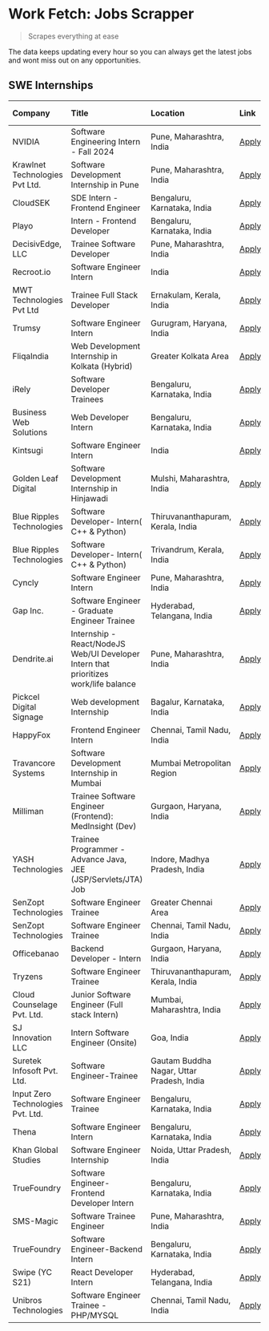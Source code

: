 # Work Fetch: Jobs Scrapper
> Scrapes everything at ease

The data keeps updating every hour so you can always get the latest jobs and wont miss out on any opportunities.

## SWE Internships
<!--START_SECTION:workfetch-->
| Company                           | Title                                                                                | Location                                  | Link                                                                                                                                                                                                                                                                                                  | Date Posted   |
|:----------------------------------|:-------------------------------------------------------------------------------------|:------------------------------------------|:------------------------------------------------------------------------------------------------------------------------------------------------------------------------------------------------------------------------------------------------------------------------------------------------------|:--------------|
| NVIDIA                            | Software Engineering Intern - Fall 2024                                              | Pune, Maharashtra, India                  | [Apply](https://in.linkedin.com/jobs/view/software-engineering-intern-fall-2024-at-nvidia-3868585188?position=39&pageNum=0&refId=MG%2Fkvc4Ox%2Fp3ScODey2tRQ%3D%3D&trackingId=7Uf%2FgU%2B2rBfu7Imyy9OuEg%3D%3D&trk=public_jobs_jserp-result_search-card)                                               | 2024-03-23    |
| Krawlnet Technologies Pvt Ltd.    | Software Development Internship in Pune                                              | Pune, Maharashtra, India                  | [Apply](https://in.linkedin.com/jobs/view/software-development-internship-in-pune-at-krawlnet-technologies-pvt-ltd-3868318801?position=7&pageNum=0&refId=MG%2Fkvc4Ox%2Fp3ScODey2tRQ%3D%3D&trackingId=Qs267hN6HOU562clSW1%2BDQ%3D%3D&trk=public_jobs_jserp-result_search-card)                         | 2024-03-22    |
| CloudSEK                          | SDE Intern - Frontend Engineer                                                       | Bengaluru, Karnataka, India               | [Apply](https://in.linkedin.com/jobs/view/sde-intern-frontend-engineer-at-cloudsek-3866616176?position=16&pageNum=0&refId=MG%2Fkvc4Ox%2Fp3ScODey2tRQ%3D%3D&trackingId=KlTJUYfj7L1zMYftxM9STQ%3D%3D&trk=public_jobs_jserp-result_search-card)                                                          | 2024-03-22    |
| Playo                             | Intern - Frontend Developer                                                          | Bengaluru, Karnataka, India               | [Apply](https://in.linkedin.com/jobs/view/intern-frontend-developer-at-playo-3864131172?position=25&pageNum=0&refId=MG%2Fkvc4Ox%2Fp3ScODey2tRQ%3D%3D&trackingId=NW%2BFSyY5qx3pSeYXsjlERQ%3D%3D&trk=public_jobs_jserp-result_search-card)                                                              | 2024-03-22    |
| DecisivEdge, LLC                  | Trainee Software Developer                                                           | Pune, Maharashtra, India                  | [Apply](https://in.linkedin.com/jobs/view/trainee-software-developer-at-decisivedge-llc-3853425558?position=30&pageNum=0&refId=MG%2Fkvc4Ox%2Fp3ScODey2tRQ%3D%3D&trackingId=%2BeN4diCk5XjCUB2akl%2B%2BjQ%3D%3D&trk=public_jobs_jserp-result_search-card)                                               | 2024-03-22    |
| Recroot.io                        | Software Engineer Intern                                                             | India                                     | [Apply](https://in.linkedin.com/jobs/view/software-engineer-intern-at-recroot-io-3865016461?position=33&pageNum=0&refId=MG%2Fkvc4Ox%2Fp3ScODey2tRQ%3D%3D&trackingId=hGj9GS43s42vvtTheik22g%3D%3D&trk=public_jobs_jserp-result_search-card)                                                            | 2024-03-22    |
| MWT Technologies Pvt Ltd          | Trainee Full Stack Developer                                                         | Ernakulam, Kerala, India                  | [Apply](https://in.linkedin.com/jobs/view/trainee-full-stack-developer-at-mwt-technologies-pvt-ltd-3863344037?position=14&pageNum=0&refId=MG%2Fkvc4Ox%2Fp3ScODey2tRQ%3D%3D&trackingId=9CLLAGvTX4tQgXPTm9kEVA%3D%3D&trk=public_jobs_jserp-result_search-card)                                          | 2024-03-20    |
| Trumsy                            | Software Engineer Intern                                                             | Gurugram, Haryana, India                  | [Apply](https://in.linkedin.com/jobs/view/software-engineer-intern-at-trumsy-3864795201?position=58&pageNum=0&refId=MG%2Fkvc4Ox%2Fp3ScODey2tRQ%3D%3D&trackingId=%2BfrL9fXLh8j0Ur%2FPx7z39A%3D%3D&trk=public_jobs_jserp-result_search-card)                                                            | 2024-03-20    |
| FliqaIndia                        | Web Development Internship in Kolkata (Hybrid)                                       | Greater Kolkata Area                      | [Apply](https://in.linkedin.com/jobs/view/web-development-internship-in-kolkata-hybrid-at-fliqaindia-3864372048?position=60&pageNum=0&refId=MG%2Fkvc4Ox%2Fp3ScODey2tRQ%3D%3D&trackingId=ggjvr3o3ufSeTVv%2FYGCIUw%3D%3D&trk=public_jobs_jserp-result_search-card)                                      | 2024-03-19    |
| iRely                             | Software Developer Trainees                                                          | Bengaluru, Karnataka, India               | [Apply](https://in.linkedin.com/jobs/view/software-developer-trainees-at-irely-3860566039?position=4&pageNum=0&refId=MG%2Fkvc4Ox%2Fp3ScODey2tRQ%3D%3D&trackingId=xeyyLI%2BxQLo3LrDtXiHGxw%3D%3D&trk=public_jobs_jserp-result_search-card)                                                             | 2024-03-18    |
| Business Web Solutions            | Web Developer Intern                                                                 | Bengaluru, Karnataka, India               | [Apply](https://in.linkedin.com/jobs/view/web-developer-intern-at-business-web-solutions-3860721170?position=26&pageNum=0&refId=MG%2Fkvc4Ox%2Fp3ScODey2tRQ%3D%3D&trackingId=4IAqOrmdOJRQ0dlCrf4FKw%3D%3D&trk=public_jobs_jserp-result_search-card)                                                    | 2024-03-17    |
| Kintsugi                          | Software Engineer Intern                                                             | India                                     | [Apply](https://in.linkedin.com/jobs/view/software-engineer-intern-at-kintsugi-3857074071?position=46&pageNum=0&refId=MG%2Fkvc4Ox%2Fp3ScODey2tRQ%3D%3D&trackingId=yIRhMrPFSvKC6ohuq8OKOg%3D%3D&trk=public_jobs_jserp-result_search-card)                                                              | 2024-03-16    |
| Golden Leaf Digital               | Software Development Internship in Hinjawadi                                         | Mulshi, Maharashtra, India                | [Apply](https://in.linkedin.com/jobs/view/software-development-internship-in-hinjawadi-at-golden-leaf-digital-3858085305?position=15&pageNum=0&refId=MG%2Fkvc4Ox%2Fp3ScODey2tRQ%3D%3D&trackingId=ts6vKGGV71IeYvgfnwZj5A%3D%3D&trk=public_jobs_jserp-result_search-card)                               | 2024-03-15    |
| Blue Ripples Technologies         | Software Developer- Intern( C++ & Python)                                            | Thiruvananthapuram, Kerala, India         | [Apply](https://in.linkedin.com/jobs/view/software-developer-intern-c%2B%2B-python-at-blue-ripples-technologies-3855594494?position=24&pageNum=0&refId=MG%2Fkvc4Ox%2Fp3ScODey2tRQ%3D%3D&trackingId=jV96XW3nm90Rx8V8be0W2g%3D%3D&trk=public_jobs_jserp-result_search-card)                             | 2024-03-14    |
| Blue Ripples Technologies         | Software Developer- Intern( C++  & Python)                                           | Trivandrum, Kerala, India                 | [Apply](https://in.linkedin.com/jobs/view/software-developer-intern-c%2B%2B-python-at-blue-ripples-technologies-3856150730?position=27&pageNum=0&refId=MG%2Fkvc4Ox%2Fp3ScODey2tRQ%3D%3D&trackingId=Ravw5zeZy03%2BznTVn%2BCCNg%3D%3D&trk=public_jobs_jserp-result_search-card)                         | 2024-03-13    |
| Cyncly                            | Software Engineer Intern                                                             | Pune, Maharashtra, India                  | [Apply](https://in.linkedin.com/jobs/view/software-engineer-intern-at-cyncly-3853990178?position=32&pageNum=0&refId=MG%2Fkvc4Ox%2Fp3ScODey2tRQ%3D%3D&trackingId=E8Fx1u%2FJ250q1zCBX5Q2qA%3D%3D&trk=public_jobs_jserp-result_search-card)                                                              | 2024-03-13    |
| Gap Inc.                          | Software Engineer - Graduate Engineer Trainee                                        | Hyderabad, Telangana, India               | [Apply](https://in.linkedin.com/jobs/view/software-engineer-graduate-engineer-trainee-at-gap-inc-3853818960?position=6&pageNum=0&refId=MG%2Fkvc4Ox%2Fp3ScODey2tRQ%3D%3D&trackingId=7TWDb%2BxcYKsGUWvHbpBSDw%3D%3D&trk=public_jobs_jserp-result_search-card)                                           | 2024-03-12    |
| Dendrite.ai                       | Internship - React/NodeJS Web/UI Developer Intern that prioritizes work/life balance | Pune, Maharashtra, India                  | [Apply](https://in.linkedin.com/jobs/view/internship-react-nodejs-web-ui-developer-intern-that-prioritizes-work-life-balance-at-dendrite-ai-3853583200?position=42&pageNum=0&refId=MG%2Fkvc4Ox%2Fp3ScODey2tRQ%3D%3D&trackingId=3Yr2BYVBHpmRRBnrF5V4bA%3D%3D&trk=public_jobs_jserp-result_search-card) | 2024-03-12    |
| Pickcel Digital Signage           | Web development Internship                                                           | Bagalur, Karnataka, India                 | [Apply](https://in.linkedin.com/jobs/view/web-development-internship-at-pickcel-digital-signage-3849506118?position=59&pageNum=0&refId=MG%2Fkvc4Ox%2Fp3ScODey2tRQ%3D%3D&trackingId=9yigUoYPpS0jYs5qGPb3Ow%3D%3D&trk=public_jobs_jserp-result_search-card)                                             | 2024-03-08    |
| HappyFox                          | Frontend Engineer Intern                                                             | Chennai, Tamil Nadu, India                | [Apply](https://in.linkedin.com/jobs/view/frontend-engineer-intern-at-happyfox-3848357951?position=47&pageNum=0&refId=MG%2Fkvc4Ox%2Fp3ScODey2tRQ%3D%3D&trackingId=IWB89ekC%2B89rSwr8h6gWXg%3D%3D&trk=public_jobs_jserp-result_search-card)                                                            | 2024-03-07    |
| Travancore Systems                | Software Development Internship in Mumbai                                            | Mumbai Metropolitan Region                | [Apply](https://in.linkedin.com/jobs/view/software-development-internship-in-mumbai-at-travancore-systems-3847706952?position=45&pageNum=0&refId=MG%2Fkvc4Ox%2Fp3ScODey2tRQ%3D%3D&trackingId=uaVnV4mDB9%2FTUqUJX3h8Ww%3D%3D&trk=public_jobs_jserp-result_search-card)                                 | 2024-03-05    |
| Milliman                          | Trainee Software Engineer (Frontend): MedInsight (Dev)                               | Gurgaon, Haryana, India                   | [Apply](https://in.linkedin.com/jobs/view/trainee-software-engineer-frontend-medinsight-dev-at-milliman-3792874280?position=9&pageNum=0&refId=MG%2Fkvc4Ox%2Fp3ScODey2tRQ%3D%3D&trackingId=HJcJJIPQ8gLnKzRd2F8H9g%3D%3D&trk=public_jobs_jserp-result_search-card)                                      | 2024-03-01    |
| YASH Technologies                 | Trainee Programmer - Advance Java, JEE (JSP/Servlets/JTA) Job                        | Indore, Madhya Pradesh, India             | [Apply](https://in.linkedin.com/jobs/view/trainee-programmer-advance-java-jee-jsp-servlets-jta-job-at-yash-technologies-3811759183?position=23&pageNum=0&refId=MG%2Fkvc4Ox%2Fp3ScODey2tRQ%3D%3D&trackingId=2gwCJoXViQ04g%2F%2Ff5HvSsw%3D%3D&trk=public_jobs_jserp-result_search-card)                 | 2024-02-13    |
| SenZopt Technologies              | Software Engineer Trainee                                                            | Greater Chennai Area                      | [Apply](https://in.linkedin.com/jobs/view/software-engineer-trainee-at-senzopt-technologies-3827688781?position=40&pageNum=0&refId=MG%2Fkvc4Ox%2Fp3ScODey2tRQ%3D%3D&trackingId=BcKJ%2B4YzSGKUXS47%2FDqjsg%3D%3D&trk=public_jobs_jserp-result_search-card)                                             | 2024-02-12    |
| SenZopt Technologies              | Software Engineer Trainee                                                            | Chennai, Tamil Nadu, India                | [Apply](https://in.linkedin.com/jobs/view/software-engineer-trainee-at-senzopt-technologies-3827686880?position=53&pageNum=0&refId=MG%2Fkvc4Ox%2Fp3ScODey2tRQ%3D%3D&trackingId=dL9hCi9Hdwg8JEn%2BAfu52w%3D%3D&trk=public_jobs_jserp-result_search-card)                                               | 2024-02-12    |
| Officebanao                       | Backend Developer - Intern                                                           | Gurgaon, Haryana, India                   | [Apply](https://in.linkedin.com/jobs/view/backend-developer-intern-at-officebanao-3814263731?position=35&pageNum=0&refId=MG%2Fkvc4Ox%2Fp3ScODey2tRQ%3D%3D&trackingId=GaAuk%2FdFjbI9y3ZDH4ljmw%3D%3D&trk=public_jobs_jserp-result_search-card)                                                         | 2024-01-31    |
| Tryzens                           | Software Engineer Trainee                                                            | Thiruvananthapuram, Kerala, India         | [Apply](https://in.linkedin.com/jobs/view/software-engineer-trainee-at-tryzens-3809363491?position=43&pageNum=0&refId=MG%2Fkvc4Ox%2Fp3ScODey2tRQ%3D%3D&trackingId=lMmL12XhfuWVEK%2Bh0sp%2FWQ%3D%3D&trk=public_jobs_jserp-result_search-card)                                                          | 2024-01-18    |
| Cloud Counselage Pvt. Ltd.        | Junior Software Engineer (Full stack Intern)                                         | Mumbai, Maharashtra, India                | [Apply](https://in.linkedin.com/jobs/view/junior-software-engineer-full-stack-intern-at-cloud-counselage-pvt-ltd-3803132814?position=34&pageNum=0&refId=MG%2Fkvc4Ox%2Fp3ScODey2tRQ%3D%3D&trackingId=Dgjx0CcETq97Wj4VLxSv%2Bg%3D%3D&trk=public_jobs_jserp-result_search-card)                          | 2024-01-11    |
| SJ Innovation LLC                 | Intern Software Engineer (Onsite)                                                    | Goa, India                                | [Apply](https://in.linkedin.com/jobs/view/intern-software-engineer-onsite-at-sj-innovation-llc-3799959011?position=49&pageNum=0&refId=MG%2Fkvc4Ox%2Fp3ScODey2tRQ%3D%3D&trackingId=awl3ePgBopiVQ4cR3vMX8w%3D%3D&trk=public_jobs_jserp-result_search-card)                                              | 2024-01-11    |
| Suretek Infosoft Pvt. Ltd.        | Software Engineer-Trainee                                                            | Gautam Buddha Nagar, Uttar Pradesh, India | [Apply](https://in.linkedin.com/jobs/view/software-engineer-trainee-at-suretek-infosoft-pvt-ltd-3800934643?position=28&pageNum=0&refId=MG%2Fkvc4Ox%2Fp3ScODey2tRQ%3D%3D&trackingId=UGjaGsCrkEWoS980SjD64g%3D%3D&trk=public_jobs_jserp-result_search-card)                                             | 2024-01-09    |
| Input Zero Technologies Pvt. Ltd. | Software Engineer Trainee                                                            | Bengaluru, Karnataka, India               | [Apply](https://in.linkedin.com/jobs/view/software-engineer-trainee-at-input-zero-technologies-pvt-ltd-3800927643?position=37&pageNum=0&refId=MG%2Fkvc4Ox%2Fp3ScODey2tRQ%3D%3D&trackingId=WHoWN36k46KMqI8HC7rexQ%3D%3D&trk=public_jobs_jserp-result_search-card)                                      | 2024-01-09    |
| Thena                             | Software Engineer Intern                                                             | Bengaluru, Karnataka, India               | [Apply](https://in.linkedin.com/jobs/view/software-engineer-intern-at-thena-3778731751?position=18&pageNum=0&refId=MG%2Fkvc4Ox%2Fp3ScODey2tRQ%3D%3D&trackingId=rYqreAt%2FUtBruM5gP4eCIw%3D%3D&trk=public_jobs_jserp-result_search-card)                                                               | 2023-12-05    |
| Khan Global Studies               | Software Engineer Internship                                                         | Noida, Uttar Pradesh, India               | [Apply](https://in.linkedin.com/jobs/view/software-engineer-internship-at-khan-global-studies-3766942197?position=55&pageNum=0&refId=MG%2Fkvc4Ox%2Fp3ScODey2tRQ%3D%3D&trackingId=OGR3mPaIvHyT%2FTXygdPOOA%3D%3D&trk=public_jobs_jserp-result_search-card)                                             | 2023-11-27    |
| TrueFoundry                       | Software Engineer- Frontend Developer Intern                                         | Bengaluru, Karnataka, India               | [Apply](https://in.linkedin.com/jobs/view/software-engineer-frontend-developer-intern-at-truefoundry-3790095058?position=17&pageNum=0&refId=MG%2Fkvc4Ox%2Fp3ScODey2tRQ%3D%3D&trackingId=ImZZCjOZyx9w0YWVkYaUlQ%3D%3D&trk=public_jobs_jserp-result_search-card)                                        | 2023-11-24    |
| SMS-Magic                         | Software Trainee Engineer                                                            | Pune, Maharashtra, India                  | [Apply](https://in.linkedin.com/jobs/view/software-trainee-engineer-at-sms-magic-3761409781?position=36&pageNum=0&refId=MG%2Fkvc4Ox%2Fp3ScODey2tRQ%3D%3D&trackingId=Dzrkk1lW7ha3B%2Br7kMQIEA%3D%3D&trk=public_jobs_jserp-result_search-card)                                                          | 2023-11-16    |
| TrueFoundry                       | Software Engineer-Backend Intern                                                     | Bengaluru, Karnataka, India               | [Apply](https://in.linkedin.com/jobs/view/software-engineer-backend-intern-at-truefoundry-3779508170?position=38&pageNum=0&refId=MG%2Fkvc4Ox%2Fp3ScODey2tRQ%3D%3D&trackingId=GzIYW6%2Fen0EBccpB5%2FB7Yw%3D%3D&trk=public_jobs_jserp-result_search-card)                                               | 2023-11-10    |
| Swipe (YC S21)                    | React Developer Intern                                                               | Hyderabad, Telangana, India               | [Apply](https://in.linkedin.com/jobs/view/react-developer-intern-at-swipe-yc-s21-3737600089?position=20&pageNum=0&refId=MG%2Fkvc4Ox%2Fp3ScODey2tRQ%3D%3D&trackingId=VKq69mx23tE2WsCSYzZm1g%3D%3D&trk=public_jobs_jserp-result_search-card)                                                            | 2023-10-13    |
| Unibros Technologies              | Software Engineer Trainee - PHP/MYSQL                                                | Chennai, Tamil Nadu, India                | [Apply](https://in.linkedin.com/jobs/view/software-engineer-trainee-php-mysql-at-unibros-technologies-3656599241?position=44&pageNum=0&refId=MG%2Fkvc4Ox%2Fp3ScODey2tRQ%3D%3D&trackingId=vGEMSWqh%2FhSreE%2FEF7YJLA%3D%3D&trk=public_jobs_jserp-result_search-card)                                   | 2023-06-12    |
<!--END_SECTION:workfetch-->
